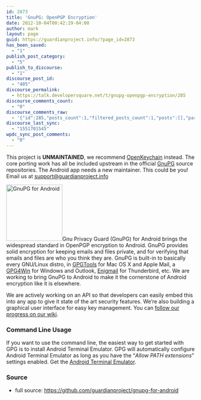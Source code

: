 ```yaml
---
id: 2873
title: 'GnuPG: OpenPGP Encryption'
date: 2012-10-04T00:42:29-04:00
author: mark
layout: page
guid: https://guardianproject.info/?page_id=2873
has_been_saved:
  - "1"
publish_post_category:
  - "5"
publish_to_discourse:
  - "1"
discourse_post_id:
  - "405"
discourse_permalink:
  - https://talk.developersquare.net/t/gnupg-openpgp-encryption/285
discourse_comments_count:
  - "0"
discourse_comments_raw:
  - '{"id":285,"posts_count":1,"filtered_posts_count":1,"posts":[],"participants":[{"id":19,"username":"gpadmin","avatar_template":"https://avatars.discourse.org/v2/letter/g/d07c76/{size}.png"}]}'
discourse_last_sync:
  - "1551701545"
wpdc_sync_post_comments:
  - "0"
---
```

This project is **UNMAINTAINED**, we recommend [OpenKeychain](https://www.openkeychain.org/) instead. The core porting work has all be included upstream in the official <a href="https://gnupg.org" target="_blank">GnuPG</a> source repositories. The Android app needs a new maintainer. This could be you! Email us at <a href="&#109;&#x61;&#105;&#x6c;t&#x6f;:&#x73;u&#x70;p&#x6f;r&#x74;&#64;&#103;&#x75;&#97;&#x72;&#100;&#x69;a&#x6e;p&#x72;o&#x6a;e&#x63;t&#x2e;i&#110;&#x66;&#111;" target="_blank">s&#117;&#x70;&#x70;o&#114;&#x74;&#x40;g&#117;&#x61;&#x72;d&#105;&#x61;&#x6e;p&#114;&#x6f;&#x6a;e&#99;&#x74;&#x2e;i&#110;&#x66;&#x6f;</a>

[<img src="https://guardianproject.info/wp-content/uploads/2013/05/icon-150x150.png" alt="GnuPG for Android" width="150" height="150" class="alignleft size-thumbnail wp-image-3680" srcset="https://guardianproject.info/wp-content/uploads/2013/05/icon-150x150.png 150w, https://guardianproject.info/wp-content/uploads/2013/05/icon-300x300.png 300w, https://guardianproject.info/wp-content/uploads/2013/05/icon.png 512w" sizes="(max-width: 150px) 100vw, 150px" />](https://guardianproject.info/wp-content/uploads/2013/05/icon.png)Gnu Privacy Guard (GnuPG) for Android brings the widespread standard in OpenPGP encryption to Android. GnuPG provides solid encryption for keeping emails and files private, and for verifying that emails and files are who you think they are. GnuPG is built-in to basically every GNU/Linux distro, in <a href="https://gpgtools.org/" target="_blank">GPGTools</a> for Mac OS X and Apple Mail, a <a href="http://gpg4win.org/" target="_blank">GPG4Win</a> for Windows and Outlook, <a href="https://www.enigmail.net/" target="_blank">Enigmail</a> for Thunderbird, etc. We are working to bring GnuPG to Android to make it the cornerstone of Android encryption like it is elsewhere.

We are actively working on an API so that developers can easily embed this into any app to give it state of the art security features. We’re also building a graphical user interface for easy key management. You can <a href="https://dev.guardianproject.info/projects/gpgandroid/wiki/API_Sketch" target="_blank">follow our progress on our wiki</a>.

### Command Line Usage

If you want to use the command line, the easiest way to get started with GPG is to install Android Terminal Emulator. GPG will automatically configure Android Terminal Emulator as long as you have the &#8220;_Allow PATH extensions_&#8221; settings enabled. Get the <a href="https://play.google.com/store/apps/details?id=jackpal.androidterm" target="_blank">Android Terminal Emulator</a>.

### Source

  * full source: <a href="https://github.com/guardianproject/gnupg-for-android" target="_blank">https://github.com/guardianproject/gnupg-for-android</a>